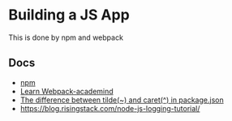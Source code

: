# Building a JS App
This is done by npm and webpack

##  Docs
- [npm](https://docs.npmjs.com/)
- [Learn Webpack-academind](https://academind.com/learn/webpack)
- [The difference between tilde(~) and caret(^) in package.json](https://stackoverflow.com/questions/22343224/whats-the-difference-between-tilde-and-caret-in-package-json/25861938#25861938)
- https://blog.risingstack.com/node-js-logging-tutorial/
